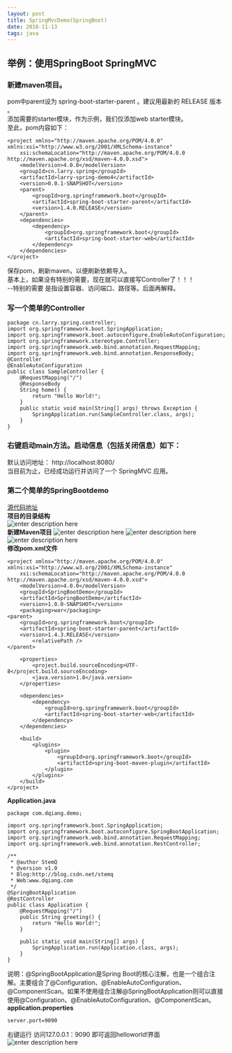 ```yaml
--- 
layout: post
title: SpringMvcDemo(SpringBoot)
date: 2018-11-13
tags: java
---
```

## **举例：使用SpringBoot SpringMVC**
### 新建maven项目。  
pom中parent设为 spring-boot-starter-parent 。建议用最新的 RELEASE 版本 。      
 添加需要的starter模块，作为示例，我们仅添加web starter模块。   
至此，pom内容如下：  
``` 
<project xmlns="http://maven.apache.org/POM/4.0.0" xmlns:xsi="http://www.w3.org/2001/XMLSchema-instance"
    xsi:schemaLocation="http://maven.apache.org/POM/4.0.0 http://maven.apache.org/xsd/maven-4.0.0.xsd">
    <modelVersion>4.0.0</modelVersion>
    <groupId>cn.larry.spring</groupId>
    <artifactId>larry-spring-demo4</artifactId>
    <version>0.0.1-SNAPSHOT</version>
    <parent>
        <groupId>org.springframework.boot</groupId>
        <artifactId>spring-boot-starter-parent</artifactId>
        <version>1.4.0.RELEASE</version>
    </parent>
    <dependencies>
        <dependency>
            <groupId>org.springframework.boot</groupId>
            <artifactId>spring-boot-starter-web</artifactId>
        </dependency>
    </dependencies>
</project>
```
保存pom，刷新maven，以便刷新依赖导入。  
基本上，如果没有特别的需要，现在就可以直接写Controller了！！！  
--特别的需要 是指设置容器、访问端口、路径等。后面再解释。    
### **写一个简单的Controller**
``` 
package cn.larry.spring.controller;
import org.springframework.boot.SpringApplication;
import org.springframework.boot.autoconfigure.EnableAutoConfiguration;
import org.springframework.stereotype.Controller;
import org.springframework.web.bind.annotation.RequestMapping;
import org.springframework.web.bind.annotation.ResponseBody;
@Controller
@EnableAutoConfiguration
public class SampleController {
    @RequestMapping("/")
    @ResponseBody
    String home() {
        return "Hello World!";
    }
    public static void main(String[] args) throws Exception {
        SpringApplication.run(SampleController.class, args);
    }
}
```
### 右键启动main方法。启动信息（包括关闭信息）如下：  
默认访问地址： http://localhost:8080/  
当目前为止，已经成功运行并访问了一个 SpringMVC 应用。 
### **第二个简单的SpringBootdemo**  
[源代码地址](https://github.com/viabcde/mycoding.github.io)  
**项目的目录结构**  
![enter description
here](https://viabcde.github.io/images/201811/20181101.png)  
**新建Maven项目**
![enter description
here](https://viabcde.github.io/images/201811/20181102.png)
![enter description
here](https://viabcde.github.io/images/201811/20181103.png)  
![enter description
here](https://viabcde.github.io/images/201811/20181104.png)  
**修改pom.xml文件**  

``` 
<project xmlns="http://maven.apache.org/POM/4.0.0" xmlns:xsi="http://www.w3.org/2001/XMLSchema-instance"
	xsi:schemaLocation="http://maven.apache.org/POM/4.0.0 http://maven.apache.org/xsd/maven-4.0.0.xsd">
	<modelVersion>4.0.0</modelVersion>
	<groupId>SpringBootDemo</groupId>
	<artifactId>SpringBootDemo</artifactId>
	<version>1.0.0-SNAPSHOT</version>
	<packaging>war</packaging>
<parent>
    <groupId>org.springframework.boot</groupId>
    <artifactId>spring-boot-starter-parent</artifactId>
    <version>1.4.3.RELEASE</version>	
		<relativePath />
</parent>
 
	<properties>
		<project.build.sourceEncoding>UTF-8</project.build.sourceEncoding>
		<java.version>1.8</java.version>
	</properties>
 
	<dependencies>
		<dependency>
			<groupId>org.springframework.boot</groupId>
			<artifactId>spring-boot-starter-web</artifactId>
		</dependency>
	</dependencies>
 
	<build>
		<plugins>
			<plugin>
				<groupId>org.springframework.boot</groupId>
				<artifactId>spring-boot-maven-plugin</artifactId>
			</plugin>
		</plugins>
	</build>
</project>
```
**Application.java**  

``` 
package com.dqiang.demo;
 
import org.springframework.boot.SpringApplication;
import org.springframework.boot.autoconfigure.SpringBootApplication;
import org.springframework.web.bind.annotation.RequestMapping;
import org.springframework.web.bind.annotation.RestController;
 
/**
 * @author StemQ
 * @version v1.0
 * Blog:http://blog.csdn.net/stemq
 * Web:www.dqiang.com
 */
@SpringBootApplication
@RestController
public class Application {
	@RequestMapping("/")
	public String greeting() {
		return "Hello World!";
	}
 
	public static void main(String[] args) {
		SpringApplication.run(Application.class, args);
	}
}
```  
说明：@SpringBootApplication是Spring Boot的核心注解，也是一个组合注解。主要组合了@Configuration、@EnableAutoConfiguration、@ComponentScan。如果不使用组合注解@SpringBootApplication则可以直接使用@Configuration、@EnableAutoConfiguration、@ComponentScan。  
**application.properties**  

``` 
server.port=9090
```
右键运行 
访问127.0.0.1：9090 即可返回helloworld!界面
![enter description
here](https://viabcde.github.io/images/201811/20181105.png)  
